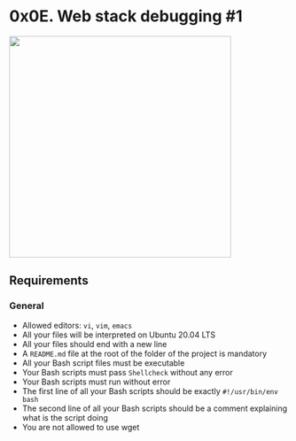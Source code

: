 # 0x0E. Web stack debugging #1
<img src = "https://s3.amazonaws.com/intranet-projects-files/holbertonschool-sysadmin_devops/271/B4eeypV.jpg" width = 400px>

## Requirements
### General
- Allowed editors: `vi`, `vim`, `emacs`
- All your files will be interpreted on Ubuntu 20.04 LTS
- All your files should end with a new line
- A `README.md` file at the root of the folder of the project is mandatory
- All your Bash script files must be executable
- Your Bash scripts must pass `Shellcheck` without any error
- Your Bash scripts must run without error
- The first line of all your Bash scripts should be exactly `#!/usr/bin/env bash`
- The second line of all your Bash scripts should be a comment explaining what is the script doing
- You are not allowed to use wget